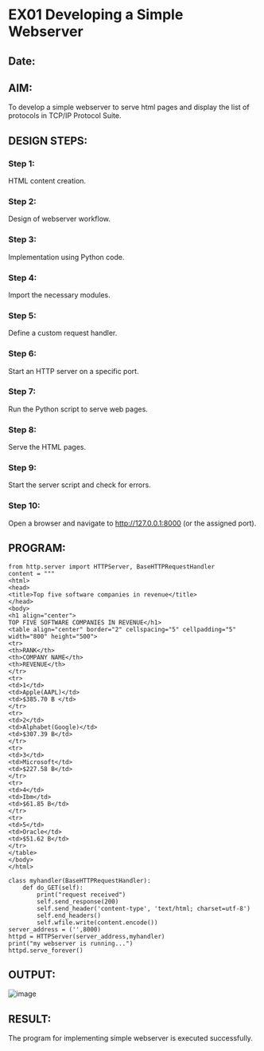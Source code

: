 # EX01 Developing a Simple Webserver
## Date:

## AIM:
To develop a simple webserver to serve html pages and display the list of protocols in TCP/IP Protocol Suite.

## DESIGN STEPS:
### Step 1: 
HTML content creation.

### Step 2:
Design of webserver workflow.

### Step 3:
Implementation using Python code.

### Step 4:
Import the necessary modules.

### Step 5:
Define a custom request handler.

### Step 6:
Start an HTTP server on a specific port.

### Step 7:
Run the Python script to serve web pages.

### Step 8:
Serve the HTML pages.

### Step 9:
Start the server script and check for errors.

### Step 10:
Open a browser and navigate to http://127.0.0.1:8000 (or the assigned port).

## PROGRAM:
```
from http.server import HTTPServer, BaseHTTPRequestHandler
content = """
<html>
<head>
<title>Top five software companies in revenue</title>
</head>
<body>
<h1 align="center">
TOP FIVE SOFTWARE COMPANIES IN REVENUE</h1>
<table align="center" border="2" cellspacing="5" cellpadding="5" width="800" height="500">
<tr>
<th>RANK</th>
<th>COMPANY NAME</th>
<th>REVENUE</th>
</tr>
<tr>
<td>1</td>
<td>Apple(AAPL)</td>
<td>$385.70 B </td>
</tr>
<tr>
<td>2</td>
<td>Alphabet(Google)</td>
<td>$307.39 B</td>
</tr>
<tr>
<td>3</td>
<td>Microsoft</td>
<td>$227.58 B</td>
</tr>
<tr>
<td>4</td>
<td>Ibm</td>
<td>$61.85 B</td>
</tr>
<tr>
<td>5</td>
<td>Oracle</td>
<td>$51.62 B</td>
</tr>
</table>
</body>
</html>

class myhandler(BaseHTTPRequestHandler):
    def do_GET(self):
        print("request received")
        self.send_response(200)
        self.send_header('content-type', 'text/html; charset=utf-8')
        self.end_headers()
        self.wfile.write(content.encode())
server_address = ('',8000)
httpd = HTTPServer(server_address,myhandler)
print("my webserver is running...")
httpd.serve_forever()
```

## OUTPUT:

![image](https://github.com/user-attachments/assets/241e582c-d21f-49a7-9cfe-f7ea2ef10655)


## RESULT:
The program for implementing simple webserver is executed successfully.
